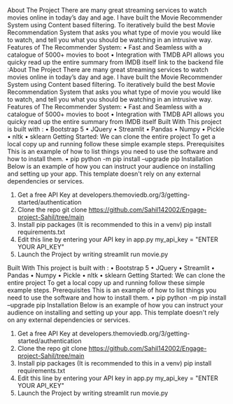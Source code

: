 About The Project
There are many great streaming services to watch movies online in today’s day and age. I have built the Movie Recommender System using Content based filtering. To iteratively build the best Movie Recommendation System that asks you what type of movie you would like to watch, and tell you what you should be watching in an intrusive way.
Features of The Recommender System:
•	Fast and Seamless with a catalogue of 5000+ movies to boot
•	Integration with TMDB API allows you quicky read up the entire summary from IMDB itself
link to the backend file :About The Project
There are many great streaming services to watch movies online in today’s day and age. I have built the Movie Recommender System using Content based filtering. To iteratively build the best Movie Recommendation System that asks you what type of movie you would like to watch, and tell you what you should be watching in an intrusive way.
Features of The Recommender System:
•	Fast and Seamless with a catalogue of 5000+ movies to boot
•	Integration with TMDB API allows you quicky read up the entire summary from IMDB itself
Built With
This project is built with :
•	Bootstrap 5
•	JQuery
•	Streamlit
•	Pandas
•	Numpy
•	Pickle
•	nltk
•	sklearn
Getting Started:
We can clone the entire project To get a local copy up and running follow these simple example steps.
Prerequisites
This is an example of how to list things you need to use the software and how to install them.
•	pip
python -m pip install –upgrade pip
Installation
Below is an example of how you can instruct your audience on installing and setting up your app. This template doesn't rely on any external dependencies or services.
1.	Get a free API Key at developers.themoviedb.org/3/getting-started/authentication
2.	Clone the repo
git clone https://github.com/Sahil142002/Engage-project-Sahil/tree/main
3.	Install pip packages (It is recommended to this in a venv)
pip install requirements.txt
4.	Edit this line by entering your API key in app.py
my_api_key = "ENTER YOUR API_KEY"
5.	Launch the Project by writing
streamlit run movie.py




Built With
This project is built with :
•	Bootstrap 5
•	JQuery
•	Streamlit
•	Pandas
•	Numpy
•	Pickle
•	nltk
•	sklearn
Getting Started:
We can clone the entire project To get a local copy up and running follow these simple example steps.
Prerequisites
This is an example of how to list things you need to use the software and how to install them.
•	pip
python -m pip install –upgrade pip
Installation
Below is an example of how you can instruct your audience on installing and setting up your app. This template doesn't rely on any external dependencies or services.
1.	Get a free API Key at developers.themoviedb.org/3/getting-started/authentication
2.	Clone the repo
git clone https://github.com/Sahil142002/Engage-project-Sahil/tree/main
3.	Install pip packages (It is recommended to this in a venv)
pip install requirements.txt
4.	Edit this line by entering your API key in app.py
my_api_key = "ENTER YOUR API_KEY"
5.	Launch the Project by writing
streamlit run movie.py



